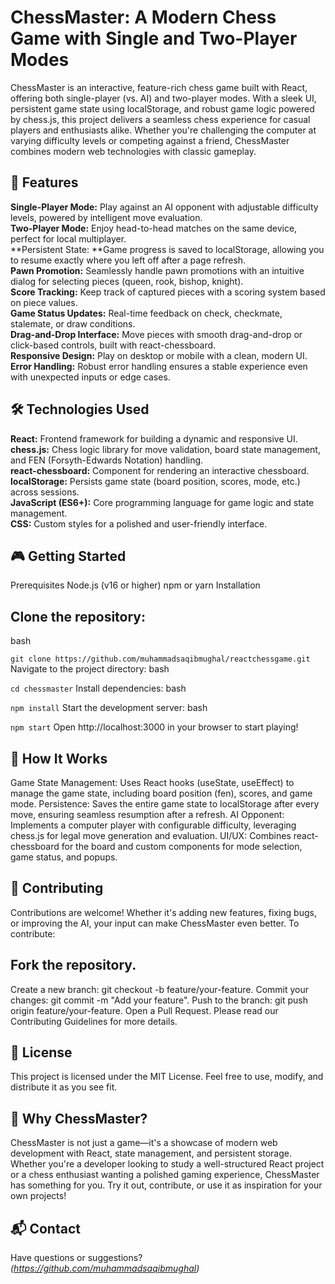 # ChessMaster: A Modern Chess Game with Single and Two-Player Modes
 

ChessMaster is an interactive, feature-rich chess game built with React, offering both single-player (vs. AI) and two-player modes. With a sleek UI, persistent game state using localStorage, and robust game logic powered by chess.js, this project delivers a seamless chess experience for casual players and enthusiasts alike. Whether you're challenging the computer at varying difficulty levels or competing against a friend, ChessMaster combines modern web technologies with classic gameplay.

## 🚀 Features
**Single-Player Mode:** Play against an AI opponent with adjustable difficulty levels, powered by intelligent move evaluation.<br>
**Two-Player Mode:** Enjoy head-to-head matches on the same device, perfect for local multiplayer.<br>
**Persistent State: **Game progress is saved to localStorage, allowing you to resume exactly where you left off after a page refresh.<br>
**Pawn Promotion:** Seamlessly handle pawn promotions with an intuitive dialog for selecting pieces (queen, rook, bishop, knight).<br>
**Score Tracking:** Keep track of captured pieces with a scoring system based on piece values.<br>
**Game Status Updates:** Real-time feedback on check, checkmate, stalemate, or draw conditions.<br>
**Drag-and-Drop Interface:** Move pieces with smooth drag-and-drop or click-based controls, built with react-chessboard.<br>
**Responsive Design:** Play on desktop or mobile with a clean, modern UI.<br>
**Error Handling:** Robust error handling ensures a stable experience even with unexpected inputs or edge cases.<br>
## 🛠️ Technologies Used
**React:** Frontend framework for building a dynamic and responsive UI.<br>
**chess.js:** Chess logic library for move validation, board state management, and FEN (Forsyth-Edwards Notation) handling.<br>
**react-chessboard:** Component for rendering an interactive chessboard.<br>
**localStorage:** Persists game state (board position, scores, mode, etc.) across sessions.<br>
**JavaScript (ES6+):** Core programming language for game logic and state management.<br>
**CSS:** Custom styles for a polished and user-friendly interface.<br>
## 🎮 Getting Started
Prerequisites
Node.js (v16 or higher)
npm or yarn
Installation

## Clone the repository:
bash

`git clone https://github.com/muhammadsaqibmughal/reactchessgame.git`
Navigate to the project directory:
bash

`cd chessmaster`
Install dependencies:
bash

`npm install`
Start the development server:
bash

`npm start`
Open http://localhost:3000 in your browser to start playing!


## 🧠 How It Works
Game State Management: Uses React hooks (useState, useEffect) to manage the game state, including board position (fen), scores, and game mode.
Persistence: Saves the entire game state to localStorage after every move, ensuring seamless resumption after a refresh.
AI Opponent: Implements a computer player with configurable difficulty, leveraging chess.js for legal move generation and evaluation.
UI/UX: Combines react-chessboard for the board and custom components for mode selection, game status, and popups.
## 🤝 Contributing
Contributions are welcome! Whether it's adding new features, fixing bugs, or improving the AI, your input can make ChessMaster even better. To contribute:

## Fork the repository.
Create a new branch: git checkout -b feature/your-feature.
Commit your changes: git commit -m "Add your feature".
Push to the branch: git push origin feature/your-feature.
Open a Pull Request.
Please read our Contributing Guidelines for more details.

## 📜 License
This project is licensed under the MIT License. Feel free to use, modify, and distribute it as you see fit.

## 🌟 Why ChessMaster?
ChessMaster is not just a game—it's a showcase of modern web development with React, state management, and persistent storage. Whether you're a developer looking to study a well-structured React project or a chess enthusiast wanting a polished gaming experience, ChessMaster has something for you. Try it out, contribute, or use it as inspiration for your own projects!

## 📬 Contact
Have questions or suggestions? _(https://github.com/muhammadsaqibmughal)_
